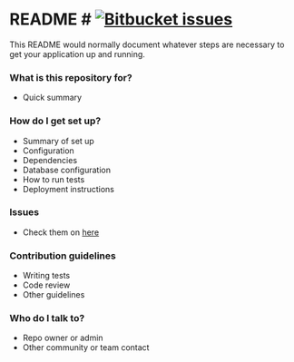 # README # [![Bitbucket issues](https://img.shields.io/bitbucket/issues/atlassian/python-bitbucket.svg)]()

This README would normally document whatever steps are necessary to get your application up and running.

### What is this repository for? ###

* Quick summary

### How do I get set up? ###

* Summary of set up
* Configuration
* Dependencies
* Database configuration
* How to run tests
* Deployment instructions

### Issues ###

* Check them on [here](https://bitbucket.org/imhicihu/presentations-norms-checklist-proxies/issues) 


### Contribution guidelines ###

* Writing tests
* Code review
* Other guidelines

### Who do I talk to? ###

* Repo owner or admin
* Other community or team contact